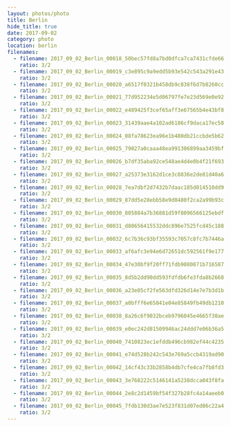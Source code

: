 ```yaml
---
layout: photos/photo
title: Berlin
hide_title: true
date: 2017-09-02
category: photo
location: berlin
filenames:
  - filename: 2017_09_02_Berlin_00018_50bec57fd8a7bd0dfca7ca7431cfde66
    ratio: 3/2
  - filename: 2017_09_02_Berlin_00019_c3e895c9a9edd5b93e542c543a291e43
    ratio: 3/2
  - filename: 2017_09_02_Berlin_00020_a6517f0321b458db9c838f6d7b8260cc
    ratio: 3/2
  - filename: 2017_09_02_Berlin_00021_77d952234e5d06797fe7e23d569e0e92
    ratio: 3/2
  - filename: 2017_09_02_Berlin_00022_e489425f3cef65aff3e67565b4e43bf8
    ratio: 3/2
  - filename: 2017_09_02_Berlin_00023_31439aae4a102ad6186cf9daca17ec58
    ratio: 3/2
  - filename: 2017_09_02_Berlin_00024_08fa78623ea96e1b480db21ccbde5b62
    ratio: 3/2
  - filename: 2017_09_02_Berlin_00025_79027a0caaa48ea991306899aa3459bf
    ratio: 3/2
  - filename: 2017_09_02_Berlin_00026_b7df35aba92ce548ae4d4e0b4f21f693
    ratio: 3/2
  - filename: 2017_09_02_Berlin_00027_a25373e3162d1ce3c8836e2de81d40a6
    ratio: 3/2
  - filename: 2017_09_02_Berlin_00028_7ea7dbf2d7432b7daac185d014510dd9
    ratio: 3/2
  - filename: 2017_09_02_Berlin_00029_87dd5e28ebb58e9d0480f2ca2a99b93c
    ratio: 3/2
  - filename: 2017_09_02_Berlin_00030_805884a7b36881d59f8096566125ebdf
    ratio: 3/2
  - filename: 2017_09_02_Berlin_00031_d80656415532ddc896e7525fcd45c188
    ratio: 3/2
  - filename: 2017_09_02_Berlin_00032_6c7b36c93bf35593c7057c8fc7b7446a
    ratio: 3/2
  - filename: 2017_09_02_Berlin_00033_af6afc3e94e6d72651dc592561f9e177
    ratio: 3/2
  - filename: 2017_09_02_Berlin_00034_47e30bf9f20ff71fdb9080871b716587
    ratio: 3/2
  - filename: 2017_09_02_Berlin_00035_8d5b2dd90dd593fdfdb6fe3fda8b2668
    ratio: 3/2
  - filename: 2017_09_02_Berlin_00036_a23e05cf2fe563dfd326d14e7e7b3d1b
    ratio: 3/2
  - filename: 2017_09_02_Berlin_00037_a0bfff6e65841e04e85849fb49db1210
    ratio: 3/2
  - filename: 2017_09_02_Berlin_00038_8a26c6f9032bceb9796045e4665f30ae
    ratio: 3/2
  - filename: 2017_09_02_Berlin_00039_e0ec242d81509946ac24ddd7e06b36a5
    ratio: 3/2
  - filename: 2017_09_02_Berlin_00040_7410823ec1efddb496cb982ef44c4235
    ratio: 3/2
  - filename: 2017_09_02_Berlin_00041_e74d528b242c543e769a5ccb4319ad90
    ratio: 3/2
  - filename: 2017_09_02_Berlin_00042_14cf43c33b2858b4db7cfe4ca7fb8fd3
    ratio: 3/2
  - filename: 2017_09_02_Berlin_00043_3e768222c5146141a5238dcca043f8fa
    ratio: 3/2
  - filename: 2017_09_02_Berlin_00044_2e8c2d1459bf54f327b28fc4a14aeeb0
    ratio: 3/2
  - filename: 2017_09_02_Berlin_00045_7fdb130d3ae7e523f831d07ed86c22a4
    ratio: 3/2
---
```

